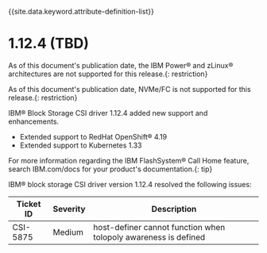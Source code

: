 
{{site.data.keyword.attribute-definition-list}}

# 1.12.4 (TBD)

As of this document's publication date, the IBM Power® and zLinux® architectures are not supported for this release.{: restriction}

As of this document's publication date, NVMe/FC is not supported for this release.{: restriction}

IBM® Block Storage CSI driver 1.12.4 added new support and enhancements.
- Extended support to RedHat OpenShift® 4.19
- Extended support to Kubernetes 1.33

For more information regarding the IBM FlashSystem® Call Home feature, search IBM.com/docs for your product's documentation.{: tip}

IBM® block storage CSI driver version 1.12.4 resolved the following issues:

|Ticket ID|Severity|Description|
|---------|--------|-----------|
|CSI-5875|Medium|host-definer cannot function when tolopoly awareness is defined|
